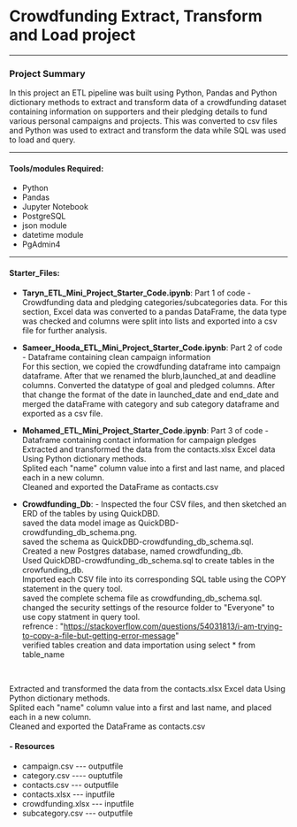 # Crowdfunding Extract, Transform and Load project
***
### Project Summary
In this project an ETL pipeline was built using Python, Pandas and Python dictionary methods to extract and transform data of a crowdfunding dataset containing information on supporters and their pledging details to fund various personal campaigns and projects. This was converted to csv files and Python was used to extract and transform the data while SQL was used to load and query.


***
#### Tools/modules Required:
- Python
- Pandas
- Jupyter Notebook
- PostgreSQL
- json module
- datetime module
- PgAdmin4


***
#### Starter_Files:
- **Taryn_ETL_Mini_Project_Starter_Code.ipynb**: Part 1 of code - Crowdfunding data and pledging categories/subcategories data. For this section, Excel data was converted to a pandas DataFrame, the data type was checked and columns were split into lists and exported into a csv file for further analysis.

- **Sameer_Hooda_ETL_Mini_Project_Starter_Code.ipynb**: Part 2 of code - Dataframe containing clean campaign information<br> For this section, we copied the crowdfunding dataframe into campaign dataframe. After that we renamed the blurb,launched_at and deadline columns. Converted the datatype of goal and pledged columns. After that change the format of the date in launched_date and end_date and merged the dataFrame with category and sub category dataframe and exported as a csv file.

- **Mohamed_ETL_Mini_Project_Starter_Code.ipynb**: Part 3 of code - Dataframe containing contact information for campaign pledges<br>
Extracted and transformed the data from the contacts.xlsx Excel data Using Python dictionary methods.<br>
Splited each "name" column value into a first and last name, and placed each in a new column.<br>
Cleaned and exported the DataFrame as contacts.csv <br>

- **Crowdfunding_Db**:  - Inspected the four CSV files, and then sketched an ERD of the tables by using QuickDBD. <br>
  saved the data model image as QuickDBD-crowdfunding_db_schema.png. <br>
  saved the schema as QuickDBD-crowdfunding_db_schema.sql. <br>
  Created a new Postgres database, named crowdfunding_db. <br>
  Used QuickDBD-crowdfunding_db_schema.sql to create tables in the crowfunding_db. <br>
  Imported each CSV file into its corresponding SQL table using the COPY statement in the query tool.<br>
  saved the complete schema file as crowdfunding_db_schema.sql.<br>
  changed the security settings of the resource folder to "Everyone" to use copy statment in query tool.<br>
  refrence : "https://stackoverflow.com/questions/54031813/i-am-trying-to-copy-a-file-but-getting-error-message" <br>
  verified tables creation and data importation using select * from table_name <br>

<br>


Extracted and transformed the data from the contacts.xlsx Excel data Using Python dictionary methods.<br>
Splited each "name" column value into a first and last name, and placed each in a new column.<br>
Cleaned and exported the DataFrame as contacts.csv <br>

#### - Resources
- campaign.csv --- outputfile<br>
- category.csv ---- ouptutfile<br>
- contacts.csv --- outputfile<br>
- contacts.xlsx --- inputfile<br>
- crowdfunding.xlsx --- inputfile<br>
- subcategory.csv --- outputfile<br>
